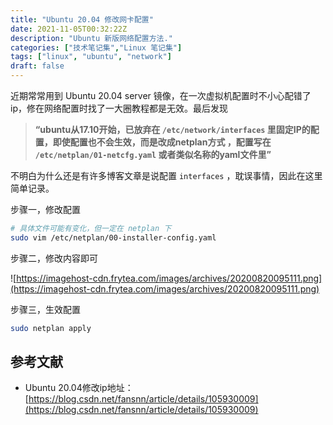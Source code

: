 ```yaml
---
title: "Ubuntu 20.04 修改网卡配置"
date: 2021-11-05T00:32:22Z
description: "Ubuntu 新版网络配置方法."
categories: ["技术笔记集","Linux 笔记集"]
tags: ["linux", "ubuntu", "network"]
draft: false
---
```


近期常常用到 Ubuntu 20.04 server 镜像，在一次虚拟机配置时不小心配错了ip，修在网络配置时找了一大圈教程都是无效。最后发现

> **“ubuntu从17.10开始，已放弃在 `/etc/network/interfaces` 里固定IP的配置，即使配置也不会生效，而是改成netplan方式 ，配置写在 `/etc/netplan/01-netcfg.yaml` 或者类似名称的yaml文件里”**
> 

不明白为什么还是有许多博客文章是说配置 `interfaces` ，耽误事情，因此在这里简单记录。

步骤一，修改配置

```bash
# 具体文件可能有变化，但一定在 netplan 下
sudo vim /etc/netplan/00-installer-config.yaml 
```

步骤二，修改内容即可

![https://imagehost-cdn.frytea.com/images/archives/20200820095111.png](https://imagehost-cdn.frytea.com/images/archives/20200820095111.png)

步骤三，生效配置

```bash
sudo netplan apply
```

## 参考文献

- Ubuntu 20.04修改ip地址：[https://blog.csdn.net/fansnn/article/details/105930009](https://blog.csdn.net/fansnn/article/details/105930009)